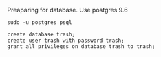 Preaparing for database. Use postgres 9.6
```
sudo -u postgres psql

create database trash;
create user trash with password trash;
grant all privileges on database trash to trash;
```
